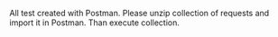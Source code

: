 All test created with Postman. 
Please unzip collection of requests and import it in Postman. Than execute collection.
